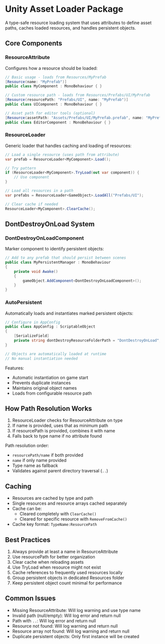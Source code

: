 # Unity Asset Loader Package

A type-safe resource loading system that uses attributes to define asset paths, caches loaded resources, and handles persistent objects.

## Core Components

### ResourceAttribute
Configures how a resource should be loaded:

```csharp
// Basic usage - loads from Resources/MyPrefab
[Resource(name: "MyPrefab")]
public class MyComponent : MonoBehaviour { }

// Custom resource path - loads from Resources/Prefabs/UI/MyPrefab
[Resource(resourcePath: "Prefabs/UI", name: "MyPrefab")]
public class UIComponent : MonoBehaviour { }

// Asset path for editor tools (optional)
[Resource(assetPath: "Assets/Prefabs/UI/MyPrefab.prefab", name: "MyPrefab")]
public class EditorComponent : MonoBehaviour { }
```

### ResourceLoader<T>
Generic loader that handles caching and loading of resources:

```csharp
// Load a single resource (uses path from attribute)
var prefab = ResourceLoader<MyComponent>.Load();

// Try pattern
if (ResourceLoader<MyComponent>.TryLoad(out var component)) {
    // Use component
}

// Load all resources in a path
var prefabs = ResourceLoader<GameObject>.LoadAll("Prefabs/UI");

// Clear cache if needed
ResourceLoader<MyComponent>.ClearCache();
```

## DontDestroyOnLoad System

### DontDestroyOnLoadComponent
Marker component to identify persistent objects:

```csharp
// Add to any prefab that should persist between scenes
public class MyPersistentManager : MonoBehaviour 
{
    private void Awake()
    {
        gameObject.AddComponent<DontDestroyOnLoadComponent>();
    }
}
```

### AutoPersistent
Automatically loads and instantiates marked persistent objects:

```csharp
// Configure in AppConfig
public class AppConfig : ScriptableObject 
{
    [SerializeField] 
    private string dontDestroyResourceFolderPath = "DontDestroyOnLoad";
}

// Objects are automatically loaded at runtime
// No manual instantiation needed
```

Features:
- Automatic instantiation on game start
- Prevents duplicate instances
- Maintains original object names
- Loads from configurable resource path

## How Path Resolution Works

1. ResourceLoader checks for ResourceAttribute on type
2. If name is provided, uses that as minimum path
3. If resourcePath is provided, combines it with name
4. Falls back to type name if no attribute found

Path resolution order:
- `resourcePath/name` if both provided
- `name` if only name provided
- Type name as fallback
- Validates against parent directory traversal (`..`)

## Caching

- Resources are cached by type and path
- Single resources and resource arrays cached separately
- Cache can be:
  - Cleared completely with `ClearCache()`
  - Cleared for specific resource with `RemoveFromCache()`
- Cache key format: `TypeName:ResourcePath`

## Best Practices

1. Always provide at least a name in ResourceAttribute
2. Use resourcePath for better organization
3. Clear cache when reloading assets
4. Use TryLoad when resource might not exist
5. Cache references to frequently used resources locally
6. Group persistent objects in dedicated Resources folder
7. Keep persistent object count minimal for performance

## Common Issues

- Missing ResourceAttribute: Will log warning and use type name
- Invalid path (null/empty): Will log error and return null
- Path with `..`: Will log error and return null
- Resource not found: Will log warning and return null
- Resource array not found: Will log warning and return null
- Duplicate persistent objects: Only first instance will be created